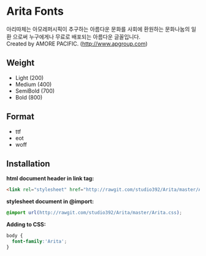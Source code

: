 # Arita Fonts

아리따체는 아모레퍼시픽이 추구하는 아름다운 문화를 사회에 환원하는 문화나눔의 일환 으로써 누구에게나 무료로 배포되는 아름다운 글꼴입니다.<br />
Created by AMORE PACIFIC. (http://www.apgroup.com)

## Weight

- Light (200)
- Medium (400)
- SemiBold (700)
- Bold (800)

## Format

- ttf
- eot
- woff

## Installation

**html document header in link tag:**

```html
<link rel="stylesheet" href="http://rawgit.com/studio392/Arita/master/Arita.css" />
```

**stylesheet document in @import:**

```css
@import url(http://rawgit.com/studio392/Arita/master/Arita.css);
```

**Adding to CSS:**

```css
body {
  font-family:'Arita';
}
```
